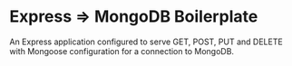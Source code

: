 # Express => MongoDB Boilerplate

An Express application configured to serve GET, POST, PUT and DELETE with Mongoose configuration for a connection to MongoDB.
